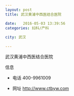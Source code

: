 ```yaml
--- 
layout: post 
title: 武汉黄浦中西医结合医院

date:   2016-05-03 13:39:56 
categories: 妇科/产科
  
city: 武汉
  
--- 
```

   
武汉黄浦中西医结合医院

信息
 - 电话 400-9961009

 - 网址 http://www.ctbyw.com


